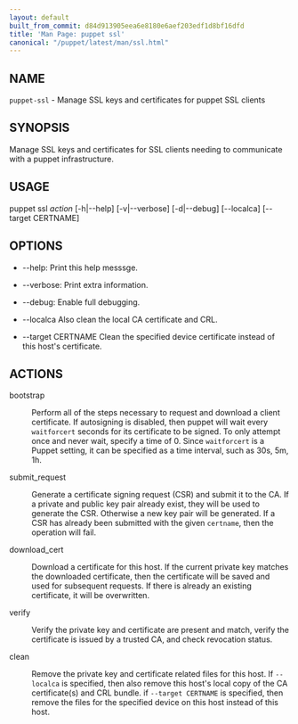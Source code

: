 ```yaml
---
layout: default
built_from_commit: d84d913905eea6e8180e6aef203edf1d8bf16dfd
title: 'Man Page: puppet ssl'
canonical: "/puppet/latest/man/ssl.html"
---
```


<div class='mp'>
<h2 id="NAME">NAME</h2>
<p class="man-name">
  <code>puppet-ssl</code> - <span class="man-whatis">Manage SSL keys and certificates for puppet SSL clients</span>
</p>

<h2 id="SYNOPSIS">SYNOPSIS</h2>

<p>Manage SSL keys and certificates for SSL clients needing
to communicate with a puppet infrastructure.</p>

<h2 id="USAGE">USAGE</h2>

<p>puppet ssl <var>action</var> [-h|--help] [-v|--verbose] [-d|--debug] [--localca] [--target CERTNAME]</p>

<h2 id="OPTIONS">OPTIONS</h2>

<ul>
<li><p>--help:
Print this help messsge.</p></li>
<li><p>--verbose:
Print extra information.</p></li>
<li><p>--debug:
Enable full debugging.</p></li>
<li><p>--localca
Also clean the local CA certificate and CRL.</p></li>
<li><p>--target CERTNAME
Clean the specified device certificate instead of this host's certificate.</p></li>
</ul>


<h2 id="ACTIONS">ACTIONS</h2>

<dl>
<dt>bootstrap</dt><dd><p>Perform all of the steps necessary to request and download a client
certificate. If autosigning is disabled, then puppet will wait every
<code>waitforcert</code> seconds for its certificate to be signed. To only attempt
once and never wait, specify a time of 0. Since <code>waitforcert</code> is a
Puppet setting, it can be specified as a time interval, such as 30s,
5m, 1h.</p></dd>
<dt>submit_request</dt><dd><p>Generate a certificate signing request (CSR) and submit it to the CA. If
a private and public key pair already exist, they will be used to generate
the CSR. Otherwise a new key pair will be generated. If a CSR has already
been submitted with the given <code>certname</code>, then the operation will fail.</p></dd>
<dt>download_cert</dt><dd><p>Download a certificate for this host. If the current private key matches
the downloaded certificate, then the certificate will be saved and used
for subsequent requests. If there is already an existing certificate, it
will be overwritten.</p></dd>
<dt class="flush">verify</dt><dd><p>Verify the private key and certificate are present and match, verify the
certificate is issued by a trusted CA, and check revocation status.</p></dd>
<dt class="flush">clean</dt><dd><p>Remove the private key and certificate related files for this host. If
<code>--localca</code> is specified, then also remove this host's local copy of the
CA certificate(s) and CRL bundle. if <code>--target CERTNAME</code> is specified, then
remove the files for the specified device on this host instead of this host.</p></dd>
</dl>


</div>
